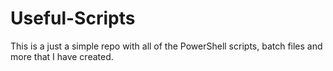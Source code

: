 # Useful-Scripts
This is a just a simple repo with all of the PowerShell scripts, batch files and more that I have created.
